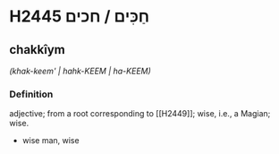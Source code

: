 # H2445 חַכִּים / חכים

## chakkîym

_(khak-keem' | hahk-KEEM | ha-KEEM)_

### Definition

adjective; from a root corresponding to [[H2449]]; wise, i.e., a Magian; wise.

- wise man, wise
